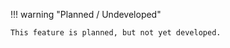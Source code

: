 !!! warning "Planned / Undeveloped"

    This feature is planned, but not yet developed.
<!-- 	
## Overview

<p class="intro" markdown>

`useTransition` is a React Hook that lets you update the state without blocking the UI.

```js
const [isPending, startTransition] = useTransition();
```

</p>

---

## Reference

### `useTransition()`

Call `useTransition` at the top level of your component to mark some state updates as transitions.

```js
import { useTransition } from "react";

function TabContainer() {
	const [isPending, startTransition] = useTransition();
	// ...
}
```

[See more examples below.](#usage)

#### Parameters

`useTransition` does not take any parameters.

#### Returns

`useTransition` returns an array with exactly two items:

1. The `isPending` flag that tells you whether there is a pending transition.
2. The [`startTransition` function](#starttransition) that lets you mark a state update as a transition.

---

### `startTransition` function

The `startTransition` function returned by `useTransition` lets you mark a state update as a transition.

```js
function TabContainer() {
	const [isPending, startTransition] = useTransition();
	const [tab, setTab] = useState("about");

	function selectTab(nextTab) {
		startTransition(() => {
			setTab(nextTab);
		});
	}
	// ...
}
```

#### Parameters

-   `scope`: A function that updates some state by calling one or more [`set` functions.](/reference/react/useState#setstate) React immediately calls `scope` with no parameters and marks all state updates scheduled synchronously during the `scope` function call as transitions. They will be [non-blocking](#marking-a-state-update-as-a-non-blocking-transition) and [will not display unwanted loading indicators.](#preventing-unwanted-loading-indicators)

#### Returns

`startTransition` does not return anything.

#### Caveats

-   `useTransition` is a Hook, so it can only be called inside components or custom Hooks. If you need to start a transition somewhere else (for example, from a data library), call the standalone [`startTransition`](/reference/react/startTransition) instead.

-   You can wrap an update into a transition only if you have access to the `set` function of that state. If you want to start a transition in response to some prop or a custom Hook value, try [`useDeferredValue`](/reference/react/useDeferredValue) instead.

-   The function you pass to `startTransition` must be synchronous. React immediately executes this function, marking all state updates that happen while it executes as transitions. If you try to perform more state updates later (for example, in a timeout), they won't be marked as transitions.

-   A state update marked as a transition will be interrupted by other state updates. For example, if you update a chart component inside a transition, but then start typing into an input while the chart is in the middle of a re-render, React will restart the rendering work on the chart component after handling the input update.

-   Transition updates can't be used to control text inputs.

-   If there are multiple ongoing transitions, React currently batches them together. This is a limitation that will likely be removed in a future release.

---

## Usage

### Marking a state update as a non-blocking transition

Call `useTransition` at the top level of your component to mark state updates as non-blocking _transitions_.

```js
import { useState, useTransition } from "react";

function TabContainer() {
	const [isPending, startTransition] = useTransition();
	// ...
}
```

`useTransition` returns an array with exactly two items:

1. The <CodeStep step={1}>`isPending` flag</CodeStep> that tells you whether there is a pending transition.
2. The <CodeStep step={2}>`startTransition` function</CodeStep> that lets you mark a state update as a transition.

You can then mark a state update as a transition like this:

```js
function TabContainer() {
	const [isPending, startTransition] = useTransition();
	const [tab, setTab] = useState("about");

	function selectTab(nextTab) {
		startTransition(() => {
			setTab(nextTab);
		});
	}
	// ...
}
```

Transitions let you keep the user interface updates responsive even on slow devices.

With a transition, your UI stays responsive in the middle of a re-render. For example, if the user clicks a tab but then change their mind and click another tab, they can do that without waiting for the first re-render to finish.

<Recipes titleText="The difference between useTransition and regular state updates" titleId="examples">

#### Updating the current tab in a transition

In this example, the "Posts" tab is **artificially slowed down** so that it takes at least a second to render.

Click "Posts" and then immediately click "Contact". Notice that this interrupts the slow render of "Posts". The "Contact" tab shows immediately. Because this state update is marked as a transition, a slow re-render did not freeze the user interface.

```js
import { useState, useTransition } from "react";
import TabButton from "./TabButton.js";
import AboutTab from "./AboutTab.js";
import PostsTab from "./PostsTab.js";
import ContactTab from "./ContactTab.js";

export default function TabContainer() {
	const [isPending, startTransition] = useTransition();
	const [tab, setTab] = useState("about");

	function selectTab(nextTab) {
		startTransition(() => {
			setTab(nextTab);
		});
	}

	return (
		<>
			<TabButton
				isActive={tab === "about"}
				onClick={() => selectTab("about")}
			>
				About
			</TabButton>
			<TabButton
				isActive={tab === "posts"}
				onClick={() => selectTab("posts")}
			>
				Posts (slow)
			</TabButton>
			<TabButton
				isActive={tab === "contact"}
				onClick={() => selectTab("contact")}
			>
				Contact
			</TabButton>
			<hr />
			{tab === "about" && <AboutTab />}
			{tab === "posts" && <PostsTab />}
			{tab === "contact" && <ContactTab />}
		</>
	);
}
```

```js
import { useTransition } from "react";

export default function TabButton({ children, isActive, onClick }) {
	if (isActive) {
		return <b>{children}</b>;
	}
	return (
		<button
			onClick={() => {
				onClick();
			}}
		>
			{children}
		</button>
	);
}
```

```js
export default function AboutTab() {
	return <p>Welcome to my profile!</p>;
}
```

```js
import { memo } from "react";

const PostsTab = memo(function PostsTab() {
	// Log once. The actual slowdown is inside SlowPost.
	console.log("[ARTIFICIALLY SLOW] Rendering 500 <SlowPost />");

	let items = [];
	for (let i = 0; i < 500; i++) {
		items.push(<SlowPost key={i} index={i} />);
	}
	return <ul className="items">{items}</ul>;
});

function SlowPost({ index }) {
	let startTime = performance.now();
	while (performance.now() - startTime < 1) {
		// Do nothing for 1 ms per item to emulate extremely slow code
	}

	return <li className="item">Post #{index + 1}</li>;
}

export default PostsTab;
```

```js
export default function ContactTab() {
	return (
		<>
			<p>You can find me online here:</p>
			<ul>
				<li>admin@mysite.com</li>
				<li>+123456789</li>
			</ul>
		</>
	);
}
```

```css
button {
	margin-right: 10px;
}
b {
	display: inline-block;
	margin-right: 10px;
}
```

#### Updating the current tab without a transition

In this example, the "Posts" tab is also **artificially slowed down** so that it takes at least a second to render. Unlike in the previous example, this state update is **not a transition.**

Click "Posts" and then immediately click "Contact". Notice that the app freezes while rendering the slowed down tab, and the UI becomes unresponsive. This state update is not a transition, so a slow re-render freezed the user interface.

```js
import { useState } from "react";
import TabButton from "./TabButton.js";
import AboutTab from "./AboutTab.js";
import PostsTab from "./PostsTab.js";
import ContactTab from "./ContactTab.js";

export default function TabContainer() {
	const [tab, setTab] = useState("about");

	function selectTab(nextTab) {
		setTab(nextTab);
	}

	return (
		<>
			<TabButton
				isActive={tab === "about"}
				onClick={() => selectTab("about")}
			>
				About
			</TabButton>
			<TabButton
				isActive={tab === "posts"}
				onClick={() => selectTab("posts")}
			>
				Posts (slow)
			</TabButton>
			<TabButton
				isActive={tab === "contact"}
				onClick={() => selectTab("contact")}
			>
				Contact
			</TabButton>
			<hr />
			{tab === "about" && <AboutTab />}
			{tab === "posts" && <PostsTab />}
			{tab === "contact" && <ContactTab />}
		</>
	);
}
```

```js
import { useTransition } from "react";

export default function TabButton({ children, isActive, onClick }) {
	if (isActive) {
		return <b>{children}</b>;
	}
	return (
		<button
			onClick={() => {
				onClick();
			}}
		>
			{children}
		</button>
	);
}
```

```js
export default function AboutTab() {
	return <p>Welcome to my profile!</p>;
}
```

```js
import { memo } from "react";

const PostsTab = memo(function PostsTab() {
	// Log once. The actual slowdown is inside SlowPost.
	console.log("[ARTIFICIALLY SLOW] Rendering 500 <SlowPost />");

	let items = [];
	for (let i = 0; i < 500; i++) {
		items.push(<SlowPost key={i} index={i} />);
	}
	return <ul className="items">{items}</ul>;
});

function SlowPost({ index }) {
	let startTime = performance.now();
	while (performance.now() - startTime < 1) {
		// Do nothing for 1 ms per item to emulate extremely slow code
	}

	return <li className="item">Post #{index + 1}</li>;
}

export default PostsTab;
```

```js
export default function ContactTab() {
	return (
		<>
			<p>You can find me online here:</p>
			<ul>
				<li>admin@mysite.com</li>
				<li>+123456789</li>
			</ul>
		</>
	);
}
```

```css
button {
	margin-right: 10px;
}
b {
	display: inline-block;
	margin-right: 10px;
}
```

</Recipes>

---

### Updating the parent component in a transition

You can update a parent component's state from the `useTransition` call, too. For example, this `TabButton` component wraps its `onClick` logic in a transition:

```js
export default function TabButton({ children, isActive, onClick }) {
	const [isPending, startTransition] = useTransition();
	if (isActive) {
		return <b>{children}</b>;
	}
	return (
		<button
			onClick={() => {
				startTransition(() => {
					onClick();
				});
			}}
		>
			{children}
		</button>
	);
}
```

Because the parent component updates its state inside the `onClick` event handler, that state update gets marked as a transition. This is why, like in the earlier example, you can click on "Posts" and then immediately click "Contact". Updating the selected tab is marked as a transition, so it does not block user interactions.

```js
import { useState } from "react";
import TabButton from "./TabButton.js";
import AboutTab from "./AboutTab.js";
import PostsTab from "./PostsTab.js";
import ContactTab from "./ContactTab.js";

export default function TabContainer() {
	const [tab, setTab] = useState("about");
	return (
		<>
			<TabButton
				isActive={tab === "about"}
				onClick={() => setTab("about")}
			>
				About
			</TabButton>
			<TabButton
				isActive={tab === "posts"}
				onClick={() => setTab("posts")}
			>
				Posts (slow)
			</TabButton>
			<TabButton
				isActive={tab === "contact"}
				onClick={() => setTab("contact")}
			>
				Contact
			</TabButton>
			<hr />
			{tab === "about" && <AboutTab />}
			{tab === "posts" && <PostsTab />}
			{tab === "contact" && <ContactTab />}
		</>
	);
}
```

```js
import { useTransition } from "react";

export default function TabButton({ children, isActive, onClick }) {
	const [isPending, startTransition] = useTransition();
	if (isActive) {
		return <b>{children}</b>;
	}
	return (
		<button
			onClick={() => {
				startTransition(() => {
					onClick();
				});
			}}
		>
			{children}
		</button>
	);
}
```

```js
export default function AboutTab() {
	return <p>Welcome to my profile!</p>;
}
```

```js
import { memo } from "react";

const PostsTab = memo(function PostsTab() {
	// Log once. The actual slowdown is inside SlowPost.
	console.log("[ARTIFICIALLY SLOW] Rendering 500 <SlowPost />");

	let items = [];
	for (let i = 0; i < 500; i++) {
		items.push(<SlowPost key={i} index={i} />);
	}
	return <ul className="items">{items}</ul>;
});

function SlowPost({ index }) {
	let startTime = performance.now();
	while (performance.now() - startTime < 1) {
		// Do nothing for 1 ms per item to emulate extremely slow code
	}

	return <li className="item">Post #{index + 1}</li>;
}

export default PostsTab;
```

```js
export default function ContactTab() {
	return (
		<>
			<p>You can find me online here:</p>
			<ul>
				<li>admin@mysite.com</li>
				<li>+123456789</li>
			</ul>
		</>
	);
}
```

```css
button {
	margin-right: 10px;
}
b {
	display: inline-block;
	margin-right: 10px;
}
```

---

### Displaying a pending visual state during the transition

You can use the `isPending` boolean value returned by `useTransition` to indicate to the user that a transition is in progress. For example, the tab button can have a special "pending" visual state:

```js
function TabButton({ children, isActive, onClick }) {
  const [isPending, startTransition] = useTransition();
  // ...
  if (isPending) {
    return <b className="pending">{children}</b>;
  }
  // ...
```

Notice how clicking "Posts" now feels more responsive because the tab button itself updates right away:

```js
import { useState } from "react";
import TabButton from "./TabButton.js";
import AboutTab from "./AboutTab.js";
import PostsTab from "./PostsTab.js";
import ContactTab from "./ContactTab.js";

export default function TabContainer() {
	const [tab, setTab] = useState("about");
	return (
		<>
			<TabButton
				isActive={tab === "about"}
				onClick={() => setTab("about")}
			>
				About
			</TabButton>
			<TabButton
				isActive={tab === "posts"}
				onClick={() => setTab("posts")}
			>
				Posts (slow)
			</TabButton>
			<TabButton
				isActive={tab === "contact"}
				onClick={() => setTab("contact")}
			>
				Contact
			</TabButton>
			<hr />
			{tab === "about" && <AboutTab />}
			{tab === "posts" && <PostsTab />}
			{tab === "contact" && <ContactTab />}
		</>
	);
}
```

```js
import { useTransition } from "react";

export default function TabButton({ children, isActive, onClick }) {
	const [isPending, startTransition] = useTransition();
	if (isActive) {
		return <b>{children}</b>;
	}
	if (isPending) {
		return <b className="pending">{children}</b>;
	}
	return (
		<button
			onClick={() => {
				startTransition(() => {
					onClick();
				});
			}}
		>
			{children}
		</button>
	);
}
```

```js
export default function AboutTab() {
	return <p>Welcome to my profile!</p>;
}
```

```js
import { memo } from "react";

const PostsTab = memo(function PostsTab() {
	// Log once. The actual slowdown is inside SlowPost.
	console.log("[ARTIFICIALLY SLOW] Rendering 500 <SlowPost />");

	let items = [];
	for (let i = 0; i < 500; i++) {
		items.push(<SlowPost key={i} index={i} />);
	}
	return <ul className="items">{items}</ul>;
});

function SlowPost({ index }) {
	let startTime = performance.now();
	while (performance.now() - startTime < 1) {
		// Do nothing for 1 ms per item to emulate extremely slow code
	}

	return <li className="item">Post #{index + 1}</li>;
}

export default PostsTab;
```

```js
export default function ContactTab() {
	return (
		<>
			<p>You can find me online here:</p>
			<ul>
				<li>admin@mysite.com</li>
				<li>+123456789</li>
			</ul>
		</>
	);
}
```

```css
button {
	margin-right: 10px;
}
b {
	display: inline-block;
	margin-right: 10px;
}
.pending {
	color: #777;
}
```

---

### Preventing unwanted loading indicators

In this example, the `PostsTab` component fetches some data using a [Suspense-enabled](/reference/react/Suspense) data source. When you click the "Posts" tab, the `PostsTab` component _suspends_, causing the closest loading fallback to appear:

```js
import { Suspense, useState } from "react";
import TabButton from "./TabButton.js";
import AboutTab from "./AboutTab.js";
import PostsTab from "./PostsTab.js";
import ContactTab from "./ContactTab.js";

export default function TabContainer() {
	const [tab, setTab] = useState("about");
	return (
		<Suspense fallback={<h1>🌀 Loading...</h1>}>
			<TabButton
				isActive={tab === "about"}
				onClick={() => setTab("about")}
			>
				About
			</TabButton>
			<TabButton
				isActive={tab === "posts"}
				onClick={() => setTab("posts")}
			>
				Posts
			</TabButton>
			<TabButton
				isActive={tab === "contact"}
				onClick={() => setTab("contact")}
			>
				Contact
			</TabButton>
			<hr />
			{tab === "about" && <AboutTab />}
			{tab === "posts" && <PostsTab />}
			{tab === "contact" && <ContactTab />}
		</Suspense>
	);
}
```

```js
export default function TabButton({ children, isActive, onClick }) {
	if (isActive) {
		return <b>{children}</b>;
	}
	return (
		<button
			onClick={() => {
				onClick();
			}}
		>
			{children}
		</button>
	);
}
```

```js
export default function AboutTab() {
	return <p>Welcome to my profile!</p>;
}
```

```js
import { fetchData } from "./data.js";

// Note: this component is written using an experimental API
// that's not yet available in stable versions of React.

// For a realistic example you can follow today, try a framework
// that's integrated with Suspense, like Relay or Next.js.

function PostsTab() {
	const posts = use(fetchData("/posts"));
	return (
		<ul className="items">
			{posts.map((post) => (
				<Post key={post.id} title={post.title} />
			))}
		</ul>
	);
}

function Post({ title }) {
	return <li className="item">{title}</li>;
}

export default PostsTab;

// This is a workaround for a bug to get the demo running.
// TODO: replace with real implementation when the bug is fixed.
function use(promise) {
	if (promise.status === "fulfilled") {
		return promise.value;
	} else if (promise.status === "rejected") {
		throw promise.reason;
	} else if (promise.status === "pending") {
		throw promise;
	} else {
		promise.status = "pending";
		promise.then(
			(result) => {
				promise.status = "fulfilled";
				promise.value = result;
			},
			(reason) => {
				promise.status = "rejected";
				promise.reason = reason;
			}
		);
		throw promise;
	}
}
```

```js
export default function ContactTab() {
	return (
		<>
			<p>You can find me online here:</p>
			<ul>
				<li>admin@mysite.com</li>
				<li>+123456789</li>
			</ul>
		</>
	);
}
```

```js
// Note: the way you would do data fetching depends on
// the framework that you use together with Suspense.
// Normally, the caching logic would be inside a framework.

let cache = new Map();

export function fetchData(url) {
	if (!cache.has(url)) {
		cache.set(url, getData(url));
	}
	return cache.get(url);
}

async function getData(url) {
	if (url.startsWith("/posts")) {
		return await getPosts();
	} else {
		throw Error("Not implemented");
	}
}

async function getPosts() {
	// Add a fake delay to make waiting noticeable.
	await new Promise((resolve) => {
		setTimeout(resolve, 1000);
	});
	let posts = [];
	for (let i = 0; i < 500; i++) {
		posts.push({
			id: i,
			title: "Post #" + (i + 1),
		});
	}
	return posts;
}
```

```css
button {
	margin-right: 10px;
}
b {
	display: inline-block;
	margin-right: 10px;
}
.pending {
	color: #777;
}
```

Hiding the entire tab container to show a loading indicator leads to a jarring user experience. If you add `useTransition` to `TabButton`, you can instead indicate display the pending state in the tab button instead.

Notice that clicking "Posts" no longer replaces the entire tab container with a spinner:

```js
import { Suspense, useState } from "react";
import TabButton from "./TabButton.js";
import AboutTab from "./AboutTab.js";
import PostsTab from "./PostsTab.js";
import ContactTab from "./ContactTab.js";

export default function TabContainer() {
	const [tab, setTab] = useState("about");
	return (
		<Suspense fallback={<h1>🌀 Loading...</h1>}>
			<TabButton
				isActive={tab === "about"}
				onClick={() => setTab("about")}
			>
				About
			</TabButton>
			<TabButton
				isActive={tab === "posts"}
				onClick={() => setTab("posts")}
			>
				Posts
			</TabButton>
			<TabButton
				isActive={tab === "contact"}
				onClick={() => setTab("contact")}
			>
				Contact
			</TabButton>
			<hr />
			{tab === "about" && <AboutTab />}
			{tab === "posts" && <PostsTab />}
			{tab === "contact" && <ContactTab />}
		</Suspense>
	);
}
```

```js
import { useTransition } from "react";

export default function TabButton({ children, isActive, onClick }) {
	const [isPending, startTransition] = useTransition();
	if (isActive) {
		return <b>{children}</b>;
	}
	if (isPending) {
		return <b className="pending">{children}</b>;
	}
	return (
		<button
			onClick={() => {
				startTransition(() => {
					onClick();
				});
			}}
		>
			{children}
		</button>
	);
}
```

```js
export default function AboutTab() {
	return <p>Welcome to my profile!</p>;
}
```

```js
import { fetchData } from "./data.js";

// Note: this component is written using an experimental API
// that's not yet available in stable versions of React.

// For a realistic example you can follow today, try a framework
// that's integrated with Suspense, like Relay or Next.js.

function PostsTab() {
	const posts = use(fetchData("/posts"));
	return (
		<ul className="items">
			{posts.map((post) => (
				<Post key={post.id} title={post.title} />
			))}
		</ul>
	);
}

function Post({ title }) {
	return <li className="item">{title}</li>;
}

export default PostsTab;

// This is a workaround for a bug to get the demo running.
// TODO: replace with real implementation when the bug is fixed.
function use(promise) {
	if (promise.status === "fulfilled") {
		return promise.value;
	} else if (promise.status === "rejected") {
		throw promise.reason;
	} else if (promise.status === "pending") {
		throw promise;
	} else {
		promise.status = "pending";
		promise.then(
			(result) => {
				promise.status = "fulfilled";
				promise.value = result;
			},
			(reason) => {
				promise.status = "rejected";
				promise.reason = reason;
			}
		);
		throw promise;
	}
}
```

```js
export default function ContactTab() {
	return (
		<>
			<p>You can find me online here:</p>
			<ul>
				<li>admin@mysite.com</li>
				<li>+123456789</li>
			</ul>
		</>
	);
}
```

```js
// Note: the way you would do data fetching depends on
// the framework that you use together with Suspense.
// Normally, the caching logic would be inside a framework.

let cache = new Map();

export function fetchData(url) {
	if (!cache.has(url)) {
		cache.set(url, getData(url));
	}
	return cache.get(url);
}

async function getData(url) {
	if (url.startsWith("/posts")) {
		return await getPosts();
	} else {
		throw Error("Not implemented");
	}
}

async function getPosts() {
	// Add a fake delay to make waiting noticeable.
	await new Promise((resolve) => {
		setTimeout(resolve, 1000);
	});
	let posts = [];
	for (let i = 0; i < 500; i++) {
		posts.push({
			id: i,
			title: "Post #" + (i + 1),
		});
	}
	return posts;
}
```

```css
button {
	margin-right: 10px;
}
b {
	display: inline-block;
	margin-right: 10px;
}
.pending {
	color: #777;
}
```

[Read more about using transitions with Suspense.](/reference/react/Suspense#preventing-already-revealed-content-from-hiding)

<Note>

Transitions will only "wait" long enough to avoid hiding _already revealed_ content (like the tab container). If the Posts tab had a [nested `<Suspense>` boundary,](/reference/react/Suspense#revealing-nested-content-as-it-loads) the transition would not "wait" for it.

</Note>

---

### Building a Suspense-enabled router

If you're building a React framework or a router, we recommend marking page navigations as transitions.

```js
function Router() {
  const [page, setPage] = useState('/');
  const [isPending, startTransition] = useTransition();

  function navigate(url) {
    startTransition(() => {
      setPage(url);
    });
  }
  // ...
```

This is recommended for two reasons:

-   [Transitions are interruptible,](#marking-a-state-update-as-a-non-blocking-transition) which lets the user click away without waiting for the re-render to complete.
-   [Transitions prevent unwanted loading indicators,](#preventing-unwanted-loading-indicators) which lets the user avoid jarring jumps on navigation.

Here is a tiny simplified router example using transitions for navigations.

```json package.json hidden
{
	"dependencies": {
		"react": "experimental",
		"react-dom": "experimental"
	},
	"scripts": {
		"start": "react-scripts start",
		"build": "react-scripts build",
		"test": "react-scripts test --env=jsdom",
		"eject": "react-scripts eject"
	}
}
```

```js
import { Suspense, useState, useTransition } from "react";
import IndexPage from "./IndexPage.js";
import ArtistPage from "./ArtistPage.js";
import Layout from "./Layout.js";

export default function App() {
	return (
		<Suspense fallback={<BigSpinner />}>
			<Router />
		</Suspense>
	);
}

function Router() {
	const [page, setPage] = useState("/");
	const [isPending, startTransition] = useTransition();

	function navigate(url) {
		startTransition(() => {
			setPage(url);
		});
	}

	let content;
	if (page === "/") {
		content = <IndexPage navigate={navigate} />;
	} else if (page === "/the-beatles") {
		content = (
			<ArtistPage
				artist={{
					id: "the-beatles",
					name: "The Beatles",
				}}
			/>
		);
	}
	return <Layout isPending={isPending}>{content}</Layout>;
}

function BigSpinner() {
	return <h2>🌀 Loading...</h2>;
}
```

```js
export default function Layout({ children, isPending }) {
	return (
		<div className="layout">
			<section
				className="header"
				style={{
					opacity: isPending ? 0.7 : 1,
				}}
			>
				Music Browser
			</section>
			<main>{children}</main>
		</div>
	);
}
```

```js
export default function IndexPage({ navigate }) {
	return (
		<button onClick={() => navigate("/the-beatles")}>
			Open The Beatles artist page
		</button>
	);
}
```

```js
import { Suspense } from "react";
import Albums from "./Albums.js";
import Biography from "./Biography.js";
import Panel from "./Panel.js";

export default function ArtistPage({ artist }) {
	return (
		<>
			<h1>{artist.name}</h1>
			<Biography artistId={artist.id} />
			<Suspense fallback={<AlbumsGlimmer />}>
				<Panel>
					<Albums artistId={artist.id} />
				</Panel>
			</Suspense>
		</>
	);
}

function AlbumsGlimmer() {
	return (
		<div className="glimmer-panel">
			<div className="glimmer-line" />
			<div className="glimmer-line" />
			<div className="glimmer-line" />
		</div>
	);
}
```

```js
import { fetchData } from "./data.js";

// Note: this component is written using an experimental API
// that's not yet available in stable versions of React.

// For a realistic example you can follow today, try a framework
// that's integrated with Suspense, like Relay or Next.js.

export default function Albums({ artistId }) {
	const albums = use(fetchData(`/${artistId}/albums`));
	return (
		<ul>
			{albums.map((album) => (
				<li key={album.id}>
					{album.title} ({album.year})
				</li>
			))}
		</ul>
	);
}

// This is a workaround for a bug to get the demo running.
// TODO: replace with real implementation when the bug is fixed.
function use(promise) {
	if (promise.status === "fulfilled") {
		return promise.value;
	} else if (promise.status === "rejected") {
		throw promise.reason;
	} else if (promise.status === "pending") {
		throw promise;
	} else {
		promise.status = "pending";
		promise.then(
			(result) => {
				promise.status = "fulfilled";
				promise.value = result;
			},
			(reason) => {
				promise.status = "rejected";
				promise.reason = reason;
			}
		);
		throw promise;
	}
}
```

```js
import { fetchData } from "./data.js";

// Note: this component is written using an experimental API
// that's not yet available in stable versions of React.

// For a realistic example you can follow today, try a framework
// that's integrated with Suspense, like Relay or Next.js.

export default function Biography({ artistId }) {
	const bio = use(fetchData(`/${artistId}/bio`));
	return (
		<section>
			<p className="bio">{bio}</p>
		</section>
	);
}

// This is a workaround for a bug to get the demo running.
// TODO: replace with real implementation when the bug is fixed.
function use(promise) {
	if (promise.status === "fulfilled") {
		return promise.value;
	} else if (promise.status === "rejected") {
		throw promise.reason;
	} else if (promise.status === "pending") {
		throw promise;
	} else {
		promise.status = "pending";
		promise.then(
			(result) => {
				promise.status = "fulfilled";
				promise.value = result;
			},
			(reason) => {
				promise.status = "rejected";
				promise.reason = reason;
			}
		);
		throw promise;
	}
}
```

```js
export default function Panel({ children }) {
	return <section className="panel">{children}</section>;
}
```

```js
// Note: the way you would do data fetching depends on
// the framework that you use together with Suspense.
// Normally, the caching logic would be inside a framework.

let cache = new Map();

export function fetchData(url) {
	if (!cache.has(url)) {
		cache.set(url, getData(url));
	}
	return cache.get(url);
}

async function getData(url) {
	if (url === "/the-beatles/albums") {
		return await getAlbums();
	} else if (url === "/the-beatles/bio") {
		return await getBio();
	} else {
		throw Error("Not implemented");
	}
}

async function getBio() {
	// Add a fake delay to make waiting noticeable.
	await new Promise((resolve) => {
		setTimeout(resolve, 500);
	});

	return `The Beatles were an English rock band, 
    formed in Liverpool in 1960, that comprised 
    John Lennon, Paul McCartney, George Harrison 
    and Ringo Starr.`;
}

async function getAlbums() {
	// Add a fake delay to make waiting noticeable.
	await new Promise((resolve) => {
		setTimeout(resolve, 3000);
	});

	return [
		{
			id: 13,
			title: "Let It Be",
			year: 1970,
		},
		{
			id: 12,
			title: "Abbey Road",
			year: 1969,
		},
		{
			id: 11,
			title: "Yellow Submarine",
			year: 1969,
		},
		{
			id: 10,
			title: "The Beatles",
			year: 1968,
		},
		{
			id: 9,
			title: "Magical Mystery Tour",
			year: 1967,
		},
		{
			id: 8,
			title: "Sgt. Pepper's Lonely Hearts Club Band",
			year: 1967,
		},
		{
			id: 7,
			title: "Revolver",
			year: 1966,
		},
		{
			id: 6,
			title: "Rubber Soul",
			year: 1965,
		},
		{
			id: 5,
			title: "Help!",
			year: 1965,
		},
		{
			id: 4,
			title: "Beatles For Sale",
			year: 1964,
		},
		{
			id: 3,
			title: "A Hard Day's Night",
			year: 1964,
		},
		{
			id: 2,
			title: "With The Beatles",
			year: 1963,
		},
		{
			id: 1,
			title: "Please Please Me",
			year: 1963,
		},
	];
}
```

```css
main {
	min-height: 200px;
	padding: 10px;
}

.layout {
	border: 1px solid black;
}

.header {
	background: #222;
	padding: 10px;
	text-align: center;
	color: white;
}

.bio {
	font-style: italic;
}

.panel {
	border: 1px solid #aaa;
	border-radius: 6px;
	margin-top: 20px;
	padding: 10px;
}

.glimmer-panel {
	border: 1px dashed #aaa;
	background: linear-gradient(
		90deg,
		rgba(221, 221, 221, 1) 0%,
		rgba(255, 255, 255, 1) 100%
	);
	border-radius: 6px;
	margin-top: 20px;
	padding: 10px;
}

.glimmer-line {
	display: block;
	width: 60%;
	height: 20px;
	margin: 10px;
	border-radius: 4px;
	background: #f0f0f0;
}
```

<Note>

[Suspense-enabled](/reference/react/Suspense) routers are expected to wrap the navigation updates into transitions by default.

</Note>

---

## Troubleshooting

### Updating an input in a transition doesn't work

You can't use a transition for a state variable that controls an input:

```js
const [text, setText] = useState("");
// ...
function handleChange(e) {
	// ❌ Can't use transitions for controlled input state
	startTransition(() => {
		setText(e.target.value);
	});
}
// ...
return <input value={text} onChange={handleChange} />;
```

This is because transitions are non-blocking, but updating an input in response to the change event should happen synchronously. If you want to run a transition in response to typing, you have two options:

1. You can declare two separate state variables: one for the input state (which always updates synchronously), and one that you will update in a transition. This lets you control the input using the synchronous state, and pass the transition state variable (which will "lag behind" the input) to the rest of your rendering logic.
2. Alternatively, you can have one state variable, and add [`useDeferredValue`](/reference/react/useDeferredValue) which will "lag behind" the real value. It will trigger non-blocking re-renders to "catch up" with the new value automatically.

---

### React doesn't treat my state update as a transition

When you wrap a state update in a transition, make sure that it happens _during_ the `startTransition` call:

```js
startTransition(() => {
	// ✅ Setting state *during* startTransition call
	setPage("/about");
});
```

The function you pass to `startTransition` must be synchronous.

You can't mark an update as a transition like this:

```js
startTransition(() => {
	// ❌ Setting state *after* startTransition call
	setTimeout(() => {
		setPage("/about");
	}, 1000);
});
```

Instead, you could do this:

```js
setTimeout(() => {
	startTransition(() => {
		// ✅ Setting state *during* startTransition call
		setPage("/about");
	});
}, 1000);
```

Similarly, you can't mark an update as a transition like this:

```js
startTransition(async () => {
	await someAsyncFunction();
	// ❌ Setting state *after* startTransition call
	setPage("/about");
});
```

However, this works instead:

```js
await someAsyncFunction();
startTransition(() => {
	// ✅ Setting state *during* startTransition call
	setPage("/about");
});
```

---

### I want to call `useTransition` from outside a component

You can't call `useTransition` outside a component because it's a Hook. In this case, use the standalone [`startTransition`](/reference/react/startTransition) method instead. It works the same way, but it doesn't provide the `isPending` indicator.

---

### The function I pass to `startTransition` executes immediately

If you run this code, it will print 1, 2, 3:

```js
console.log(1);
startTransition(() => {
	console.log(2);
	setPage("/about");
});
console.log(3);
```

**It is expected to print 1, 2, 3.** The function you pass to `startTransition` does not get delayed. Unlike with the browser `setTimeout`, it does not run the callback later. React executes your function immediately, but any state updates scheduled _while it is running_ are marked as transitions. You can imagine that it works like this:

```js
// A simplified version of how React works

let isInsideTransition = false;

function startTransition(scope) {
	isInsideTransition = true;
	scope();
	isInsideTransition = false;
}

function setState() {
	if (isInsideTransition) {
		// ... schedule a transition state update ...
	} else {
		// ... schedule an urgent state update ...
	}
}
``` -->
